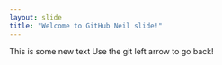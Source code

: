```yaml
---
layout: slide
title: "Welcome to GitHub Neil slide!"
---
```

This is some new text
Use the git left arrow to go back!